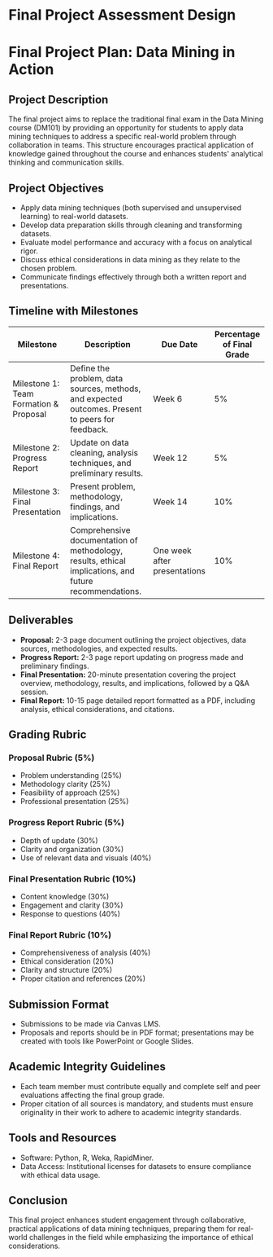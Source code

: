 Final Project Assessment Design
===============================

# Final Project Plan: Data Mining in Action

## Project Description
The final project aims to replace the traditional final exam in the Data Mining course (DM101) by providing an opportunity for students to apply data mining techniques to address a specific real-world problem through collaboration in teams. This structure encourages practical application of knowledge gained throughout the course and enhances students' analytical thinking and communication skills.

## Project Objectives
- Apply data mining techniques (both supervised and unsupervised learning) to real-world datasets.
- Develop data preparation skills through cleaning and transforming datasets.
- Evaluate model performance and accuracy with a focus on analytical rigor.
- Discuss ethical considerations in data mining as they relate to the chosen problem.
- Communicate findings effectively through both a written report and presentations.

## Timeline with Milestones
| Milestone                     | Description                                              | Due Date      | Percentage of Final Grade |
|-------------------------------|----------------------------------------------------------|---------------|--------------------------|
| Milestone 1: Team Formation & Proposal | Define the problem, data sources, methods, and expected outcomes. Present to peers for feedback. | Week 6       | 5%                       |
| Milestone 2: Progress Report  | Update on data cleaning, analysis techniques, and preliminary results. | Week 12      | 5%                       |
| Milestone 3: Final Presentation | Present problem, methodology, findings, and implications.  | Week 14      | 10%                      |
| Milestone 4: Final Report     | Comprehensive documentation of methodology, results, ethical implications, and future recommendations. | One week after presentations | 10%                      |

## Deliverables
- **Proposal:** 2-3 page document outlining the project objectives, data sources, methodologies, and expected results.
- **Progress Report:** 2-3 page report updating on progress made and preliminary findings.
- **Final Presentation:** 20-minute presentation covering the project overview, methodology, results, and implications, followed by a Q&A session.
- **Final Report:** 10-15 page detailed report formatted as a PDF, including analysis, ethical considerations, and citations.

## Grading Rubric
### Proposal Rubric (5%)
- Problem understanding (25%)
- Methodology clarity (25%)
- Feasibility of approach (25%)
- Professional presentation (25%)

### Progress Report Rubric (5%)
- Depth of update (30%)
- Clarity and organization (30%)
- Use of relevant data and visuals (40%)

### Final Presentation Rubric (10%)
- Content knowledge (30%)
- Engagement and clarity (30%)
- Response to questions (40%)

### Final Report Rubric (10%)
- Comprehensiveness of analysis (40%)
- Ethical consideration (20%)
- Clarity and structure (20%)
- Proper citation and references (20%)

## Submission Format
- Submissions to be made via Canvas LMS.
- Proposals and reports should be in PDF format; presentations may be created with tools like PowerPoint or Google Slides.

## Academic Integrity Guidelines
- Each team member must contribute equally and complete self and peer evaluations affecting the final group grade.
- Proper citation of all sources is mandatory, and students must ensure originality in their work to adhere to academic integrity standards.

## Tools and Resources
- Software: Python, R, Weka, RapidMiner.
- Data Access: Institutional licenses for datasets to ensure compliance with ethical data usage.

## Conclusion
This final project enhances student engagement through collaborative, practical applications of data mining techniques, preparing them for real-world challenges in the field while emphasizing the importance of ethical considerations.